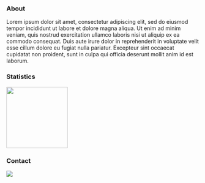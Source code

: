 ### About

Lorem ipsum dolor sit amet, consectetur adipiscing elit, sed do eiusmod tempor incididunt ut labore et dolore magna aliqua. Ut enim ad minim veniam, quis nostrud exercitation ullamco laboris nisi ut aliquip ex ea commodo consequat. Duis aute irure dolor in reprehenderit in voluptate velit esse cillum dolore eu fugiat nulla pariatur. Excepteur sint occaecat cupidatat non proident, sunt in culpa qui officia deserunt mollit anim id est laborum.

### Statistics

<img height="160em" src="https://github-readme-stats.vercel.app/api/top-langs/?username=felipe-coletti&layout=compact&theme=transparent">

### Contact

<a href="https://www.linkedin.com/in/felipe-coletti-41a49a229"><img src="https://img.shields.io/badge/linkedin-07d475?style=for-the-badge&logo=linkedin&logoColor=white"></a>
